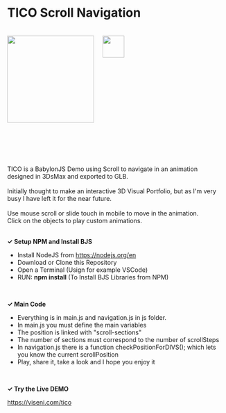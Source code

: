 # TICO Scroll Navigation
<br>

<div id="logos-container" style="display: flex; flex-direction: row; gap: 20px;" align-content: center; align-items: center;">
<a href="https://www.viseni.com" target="_blank"><img src="https://www.viseni.com/viseni_logo_2.png" style="width: 200px; margin-bottom: 50px"></a>
<a href="https://www.babylonjs.com" target="_blank"><img src="https://www.viseni.com/babylonjs_logo.png" style="width: 50px; margin-bottom: 50px"></a>
</div>
<br>
<br>

TICO is a BabylonJS Demo using Scroll to navigate in an animation designed in 3DsMax and exported to GLB.
<br>
<br>
Initially thought to make an interactive 3D Visual Portfolio, but as I'm very busy I have left it for the near future.
<br>
<br>
Use mouse scroll or slide touch in mobile to move in the animation.
<br>
Click on the objects to play custom animations.
<br>
<br>

<b><span>&#10003;</span>
Setup NPM and Install BJS</b>

- Install NodeJS from https://nodejs.org/en
- Download or Clone this Repository
- Open a Terminal (Usign for example VSCode) 
- RUN: <b>npm install</b> (To Install BJS Libraries from NPM)
<br>

<b><span>&#10003;</span>
Main Code</b>
- Everything is in main.js and navigation.js in js folder.
- In main.js you must define the main variables
- The position is linked with "scroll-sections"
- The number of sections must correspond to the number of scrollSteps
- In navigation.js there is a function checkPositionForDIVS(); which lets you know the current scrollPosition
- Play, share it, take a look and I hope you enjoy it
<br>

<b><span>&#10003;</span>
Try the Live DEMO</b>

https://viseni.com/tico
